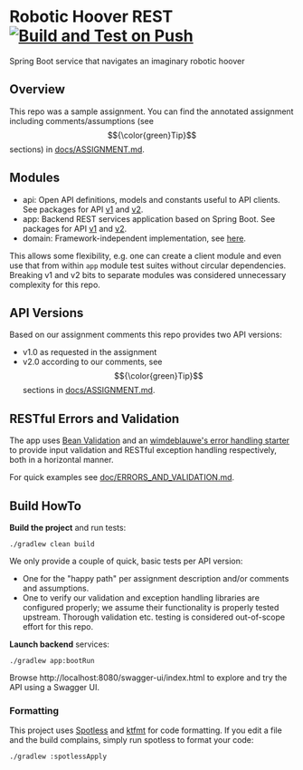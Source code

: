 # Robotic Hoover REST [![Build and Test on Push](https://github.com/manosbatsis/robotic-hoover-rest/actions/workflows/build.yml/badge.svg)](https://github.com/manosbatsis/robotic-hoover-rest/actions/workflows/build.yml)

Spring Boot service that navigates an imaginary robotic hoover

## Overview

This repo was a sample assignment. You can find the annotated assignment 
including comments/assumptions (see $${\color{green}Tip}$$ sections) in [docs/ASSIGNMENT.md](doc/ASSIGNMENT.md).

## Modules

- api: Open API definitions, models and constants useful to API clients. 
  See packages for API [v1](api/src/main/kotlin/com/github/manosbatsis/robotichooverrest/api/instruction/v1) 
  and [v2](api/src/main/kotlin/com/github/manosbatsis/robotichooverrest/api/instruction/v2).
- app: Backend REST services application based on Spring Boot. See packages for API 
  [v1](app/src/main/kotlin/com/github/manosbatsis/robotichooverrest/app/instruction/v1) 
  and [v2](app/src/main/kotlin/com/github/manosbatsis/robotichooverrest/app/instruction/v2).
- domain: Framework-independent implementation, see [here](domain/src/main/kotlin/com/github/manosbatsis/robotichooverrest/domain/instruction).

This allows some flexibility, e.g. one can create a client module and even use that from within `app` module test 
suites without circular dependencies. Breaking v1 and v2 bits to separate modules was considered unnecessary complexity 
for this repo.

## API Versions

Based on our assignment comments this repo provides two API versions:

- v1.0 as requested in the assignment
- v2.0 according to our comments, see $${\color{green}Tip}$$ sections in [docs/ASSIGNMENT.md](doc/ASSIGNMENT.md).

## RESTful Errors and Validation

The app uses [Bean Validation](https://beanvalidation.org/)
and an [wimdeblauwe's error handling starter](https://wimdeblauwe.github.io/error-handling-spring-boot-starter/current/) 
to provide input validation and RESTful exception handling respectively, both in a horizontal manner. 

For quick examples see [doc/ERRORS_AND_VALIDATION.md](doc/ERRORS_AND_VALIDATION.md).

## Build HowTo

**Build the project** and run tests:

	./gradlew clean build

We only provide a couple of quick, basic tests per API version:

- One for the "happy path" per assignment description and/or comments and assumptions.
- One to verify our validation and exception handling libraries are configured properly; 
  we assume their functionality is properly tested upstream. Thorough validation etc. testing 
  is considered out-of-scope effort for this repo.

**Launch backend** services:

	./gradlew app:bootRun

Browse http://localhost:8080/swagger-ui/index.html to explore and try the API using a Swagger UI.

### Formatting

This project uses [Spotless](https://github.com/diffplug/spotless?tab=readme-ov-file#-spotless-keep-your-code-spotless) 
and [ktfmt](https://facebook.github.io/ktfmt/) for code formatting. If you edit a file and the build complains, simply 
run spotless to format your code:

    ./gradlew :spotlessApply